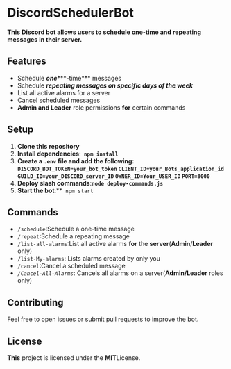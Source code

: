 # **Discord**Scheduler**Bot**

**This **Discord bot allows users to schedule one**-**time and repeating messages **in** their server**.**

## **Features**

* Schedule ***one******-time*** messages
* Schedule ***repeating messages on specific days of the week***
* List all active alarms for a server
* Cancel scheduled messages
* **Admin and Leader** role permissions **for** certain commands

## **Setup**

1. **Clone this repository**
2. **Install dependencies**:**` npm install`**
3. **Create a **`.env`** file and add the following:
   `DISCORD_BOT_TOKEN=your_bot_token`
   `CLIENT_ID=your_Bots_application_id`
   `GUILD_ID=your_DISCORD_server_ID`
   `OWNER_ID=Your_USER_ID`
   `PORT=8000`**
4. **Deploy slash commands**:**`node deploy-commands.js`**
5. **Start the bot**:**` npm start`

## **Commands**

* `/schedule`:Schedule a one-time message
* `/repeat`:Schedule a repeating message
* `/list-all-alarms`:List all active alarms **for** the **server**(**Admin**/**Leader** only)
* `/list-My-alarms`: Lists alarms created by only you
* `/cancel`:Cancel a scheduled message
* *`/Cancel-All-Alarms`*: Cancels all alarms on a server(**Admin/Leader** roles only)

## **Contributing**

Feel free to open issues or submit pull requests to improve the bot.

## **License**

**This** project is licensed under the **MIT**License.
